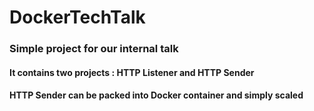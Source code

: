 # DockerTechTalk

### Simple project for our internal talk

#### It contains two projects : HTTP Listener and HTTP Sender
#### HTTP Sender can be packed into Docker container and simply scaled
